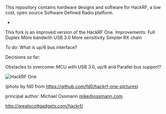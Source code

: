 This repository contains hardware designs and software for HackRF,
a low cost, open source Software Defined Radio platform.

*
This fork is an improved version of the HackRF One.
Improvements:
Full Duplex
More bandwith
USB 3.0
More sensitivity
Simpler RX chain


To do:
What is up/6 bus interface?


Decisions so far:

Obstacles to overcome:
MCU with USB 3.0, up/6 and Parallel bus support?


![HackRF One](https://raw.github.com/mossmann/hackrf/master/doc/HackRF-One-fd0-0009.jpeg)

(photo by fd0 from https://github.com/fd0/hackrf-one-pictures)

principal author: Michael Ossmann <mike@ossmann.com>

http://greatscottgadgets.com/hackrf/
